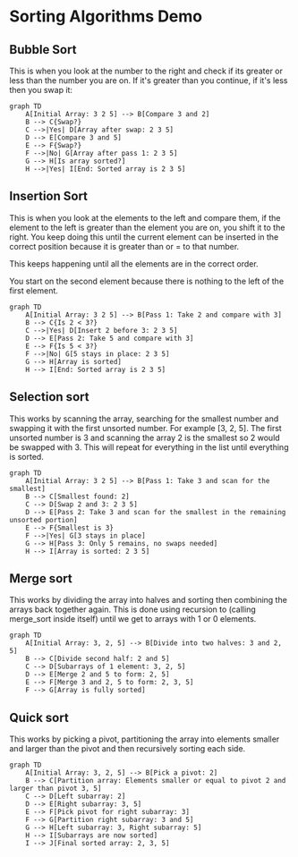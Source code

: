 # Sorting Algorithms Demo

## Bubble Sort

This is when you look at the number to the right and check if its greater or less than the number you are on. If it's greater than you continue, if it's less then you swap it:

```mermaid
graph TD
    A[Initial Array: 3 2 5] --> B[Compare 3 and 2]
    B --> C{Swap?}
    C -->|Yes| D[Array after swap: 2 3 5]
    D --> E[Compare 3 and 5]
    E --> F{Swap?}
    F -->|No| G[Array after pass 1: 2 3 5]
    G --> H[Is array sorted?]
    H -->|Yes| I[End: Sorted array is 2 3 5]
```

## Insertion Sort

This is when you look at the elements to the left and compare them, if the element to the left is greater than the element you are on, you shift it to the right. You keep doing this until the current element can be inserted in the correct position because it is greater than or = to that number.

This keeps happening until all the elements are in the correct order.

You start on the second element because there is nothing to the left of the first element.

```mermaid
graph TD
    A[Initial Array: 3 2 5] --> B[Pass 1: Take 2 and compare with 3]
    B --> C{Is 2 < 3?}
    C -->|Yes| D[Insert 2 before 3: 2 3 5]
    D --> E[Pass 2: Take 5 and compare with 3]
    E --> F{Is 5 < 3?}
    F -->|No| G[5 stays in place: 2 3 5]
    G --> H[Array is sorted]
    H --> I[End: Sorted array is 2 3 5]
```

## Selection sort

This works by scanning the array, searching for the smallest number and swapping it with the first unsorted number. For example [3, 2, 5]. The first unsorted number is 3 and scanning the array 2 is the smallest so 2 would be swapped with 3. This will repeat for everything in the list until everything is sorted.

```mermaid
graph TD
    A[Initial Array: 3 2 5] --> B[Pass 1: Take 3 and scan for the smallest]
    B --> C[Smallest found: 2]
    C --> D[Swap 2 and 3: 2 3 5]
    D --> E[Pass 2: Take 3 and scan for the smallest in the remaining unsorted portion]
    E --> F{Smallest is 3}
    F -->|Yes| G[3 stays in place]
    G --> H[Pass 3: Only 5 remains, no swaps needed]
    H --> I[Array is sorted: 2 3 5]
```

## Merge sort

This works by dividing the array into halves and sorting then combining the arrays back together again. This is done using recursion to (calling merge_sort inside itself) until we get to arrays with 1 or 0 elements.


```mermaid
graph TD
    A[Initial Array: 3, 2, 5] --> B[Divide into two halves: 3 and 2, 5]
    B --> C[Divide second half: 2 and 5]
    C --> D[Subarrays of 1 element: 3, 2, 5]
    D --> E[Merge 2 and 5 to form: 2, 5]
    E --> F[Merge 3 and 2, 5 to form: 2, 3, 5]
    F --> G[Array is fully sorted]
```

## Quick sort 

This works by picking a pivot, partitioning the array into elements smaller and larger than the pivot and then recursively sorting each side.

```mermaid
graph TD
    A[Initial Array: 3, 2, 5] --> B[Pick a pivot: 2]
    B --> C[Partition array: Elements smaller or equal to pivot 2 and larger than pivot 3, 5]
    C --> D[Left subarray: 2]
    D --> E[Right subarray: 3, 5]
    E --> F[Pick pivot for right subarray: 3]
    F --> G[Partition right subarray: 3 and 5]
    G --> H[Left subarray: 3, Right subarray: 5]
    H --> I[Subarrays are now sorted]
    I --> J[Final sorted array: 2, 3, 5]
```